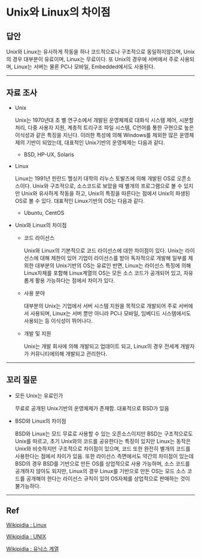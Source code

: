 # Unix와 Linux의 차이점

## 답안

Unix와 Linux는 유사하게 작동을 하나 코드적으로나 구조적으로 동일하지않으며, Unix의 경우 대부분이 유료이며, Linux는 무료이다. 또 Unix의 경우에 서버에서 주로 사용되며, Linux는 서버는 물론 PC나 모바일, Embedded에서도 사용된다.

---

## 자료 조사

- Unix
    
    Unix는 1970년대 초 벨 연구소에서 개발된 운영체제로 대화식 시스템 제어, 시분할 처리, 다중 사용자 지원, 계층적 트리구조 파일 시스템, C언어를 통한 구현으로 높은 이식성과 같은 특징을 지닌다. 이러한 특성에 의해 Windows를 제외한 많은 운영체제의 기반이 되었는데, 대표적인 Unix기반의 운영체제는 다음과 같다.
    
    - BSD,  HP-UX, Solaris
- Linux
    
    Linux는 1991년 핀란드 헬싱키 대학의 리누스 토발즈에 의해 개발된 OS로 오픈소스이다. Unix와 구조적으로, 소스코드로 보았을 때 별개의 프로그램으로 볼 수 있지만 Unix와 유사하게 작동을 하고, Unix의 특징을 따른다는 점에서 Unix의 파생된 OS로 볼 수 있다. 대표적인 Linux기반의 OS는 다음과 같다.
    
    - Ubuntu, CentOS
- Unix와 Linux의 차이점
    - 코드 라이선스
        
        Unix와 Linux의 기본적으로 코드 라이선스에 대한 차이점이 있다. Unix는 라이선스에 대해 제한이 있어 기업이 라이선스를 받아 독자적으로 개발해 일부를 제외한 대부분의 Unix기반의 OS는 유료인 반면, Linux는 라이선스 특징에 의해 Linux자체를 포함해 Linux계열의 OS는 모든 소스 코드가 공개되어 있고, 자유롭게 활용 가능하다는 점에서 차이가 있다.
        
    - 사용 분야
        
        대부분의 Unix는 기업에서 서버 시스템 지원을 목적으로 개발되어  주로 서버에서 사용되며, Linux는 서버 뿐만 아니라 PC나 모바일, 임베디드 시스템에서도 사용되는 등 이식성이 뛰어나다.
        
    - 개발 및 지원
        
        Unix는 개발 회사에 의해 개발되고 업데이트 되고, Linux의 경우 전세계 개발자가 커뮤니티에의해 개발되고 관리한다. 
        

---

## 꼬리 질문

- 모든 Unix는 유료인가
    
    무료로 공개된 Unix기반의 운영체제가 존재함. 대표적으로 BSD가 있음
    
- BSD와 Linux의 차이점
    
    BSD와 Linux는 모드 무료로 사용할 수 있는 오픈소스이지만 BSD는 구조적으로도 Unix를 따르고, 초기 Unix와의 코드를 공유한다는 특징이 있지만 Linux는 동작은 Unix와 비슷하지만 구조적으로 차이점이 있으며, 코드 또한 완전히 별개의 코드를 사용한다는 점에서 차이가 있음. 또한 라이선스 측면에서도 약간의 차이점이 있는데 BSD의 경우 BSD를 기반으로 만든 OS를 상업적으로 사용 가능하며, 소스 코드를 공개하지 않아도 되지만, Linux의 경우 Linux를 기반으로 만든 OS는 모드 소스 코드를 공개해야 한다는 라이선스 규칙이 있어  OS자체를 상업적으로 판매하는 것이 불가능하다.
    

---

## Ref

[Wikipidia : Linux](https://ko.wikipedia.org/wiki/%EB%A6%AC%EB%88%85%EC%8A%A4)

[Wikipidia : UNIX](https://ko.wikipedia.org/wiki/UNIX)

[Wikipidia : 유닉스 계열](https://ko.wikipedia.org/wiki/%EC%9C%A0%EB%8B%89%EC%8A%A4_%EA%B3%84%EC%97%B4)
